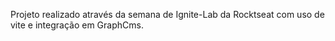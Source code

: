 Projeto realizado através da semana de Ignite-Lab da Rocktseat com uso de vite e integração em GraphCms.
